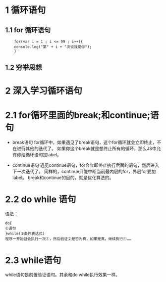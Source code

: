 # 1 循环语句

## 1.1 for 循环语句

~~~
    for(var i = 1 ; i <= 99 ; i++){
    console.log("第" + i + "次说我爱你");
    }
~~~

## 1.2 穷举思想

# 2 深入学习循环语句

# 2.1 for循环里面的break;和continue;语句

*   break语句
    for循环中，如果遇见了break语句，这个for循环就会立即终止，不在进行其他的迭代了。
    如果你这个break就是想终止所有的循环，那么JS中允许你给循环语句加label。

*   continue语句
    遇见continue语句，for会立即终止执行后面的语句，然后进入下一次迭代了。
    同样的，continue只能中断当前最内层的for，外层for要加label。
    break和continue的目的，就是优化算法的。

# 2.2 do while 语句

语法：
~~~
do{
①语句
}while(②条件表达式)
程序一开始就会执行一次①，然后验证②是否为真，如果是真，继续执行①……
~~~

# 2.3 while语句

while语句是前置验证语句。其余和do while执行效果一样。

